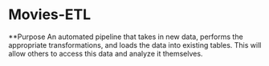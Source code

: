 # Movies-ETL
**Purpose
An automated pipeline that takes in new data, performs the appropriate transformations, and loads the data into existing tables. This will allow others to access this data and analyze it themselves. 
